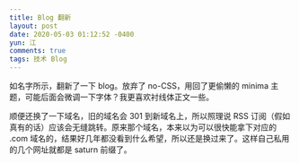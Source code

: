```yaml
---
title: Blog 翻新
layout: post
date: 2020-05-03 01:12:52 -0400
yun: 江
comments: true
tags: 技术 Blog
---
```


如名字所示，翻新了一下 blog。放弃了 no-CSS，用回了更偷懒的 minima 主题，可能后面会微调一下字体？我更喜欢衬线体正文一些。

顺便还换了一下域名，旧的域名会 301 到新域名上，所以照理说 RSS 订阅（假如真有的话）应该会无缝跳转。原来那个域名，本来以为可以很快能拿下对应的 .com 域名的，结果好几年都没看到什么希望，所以还是换过来了。这样自己私用的几个网址就都是 saturn 前缀了。